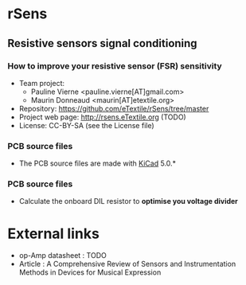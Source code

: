 # rSens
## Resistive sensors signal conditioning
### How to improve your resistive sensor (FSR) sensitivity

- Team project:
    - Pauline Vierne <pauline.vierne[AT]gmail.com>
    - Maurin Donneaud <maurin[AT]etextile.org>
- Repository: https://github.com/eTextile/rSens/tree/master
- Project web page: http://rsens.eTextile.org (TODO)
- License: CC-BY-SA (see the License file)

### PCB source files
- The PCB source files are made with [KiCad](https://kicad.org/) 5.0.* 

### PCB source files
- Calculate the onboard DIL resistor to **optimise you voltage divider**

# External links
- op-Amp datasheet : TODO
- Article : A Comprehensive Review of Sensors and Instrumentation Methods in Devices for Musical Expression
